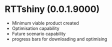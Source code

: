 # RTTshiny (0.0.1.9000)

* Minimum viable product created
* Optimisation capability
* Future scenario capability
* progress bars for downloading and optimising
